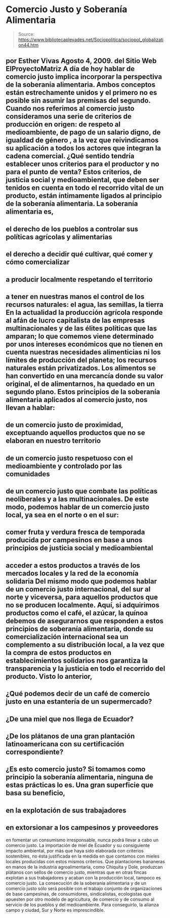 # Comercio Justo y Soberanía Alimentaria

> Source: https://www.bibliotecapleyades.net/Sociopolitica/sociopol_globalization44.htm

por Esther Vivas
Agosto 4, 2009.
del Sitio Web
ElProyectoMatriz
A día de hoy hablar de comercio justo implica incorporar la perspectiva de
la soberanía alimentaria. Ambos conceptos están estrechamente unidos y el
primero no es posible sin asumir las premisas del segundo.
Cuando nos referimos al comercio justo consideramos una serie de criterios
de producción en origen: de respeto al medioambiente, de pago de un salario
digno, de igualdad de género
, a la vez que reivindicamos su aplicación a
todos los actores que integran la cadena comercial.
¿Qué sentido tendría
establecer unos criterios para el productor y no para el punto de venta?
Estos criterios, de justicia social y medioambiental, que deben ser tenidos
en cuenta en todo el recorrido vital de un producto, están íntimamente
ligados al principio de la soberanía alimentaria.
La soberanía alimentaria es,
-
el derecho de los pueblos a controlar sus
políticas agrícolas y alimentarias
-
el derecho a decidir qué cultivar, qué
comer y cómo comercializar
-
a producir localmente respetando el territorio
-
a tener en nuestras manos el control de los recursos naturales: el agua, las
semillas, la tierra
En la actualidad la producción agrícola responde al afán de lucro
capitalista de las empresas multinacionales y de
las élites políticas que
las amparan; lo que comemos viene determinado por unos intereses económicos
que no tienen en cuenta nuestras necesidades alimenticias ni los límites de
producción del planeta; los recursos naturales están privatizados.
Los
alimentos se han convertido en una mercancía donde su valor original, el de
alimentarnos, ha quedado en un segundo plano.
Estos principios de la soberanía alimentaria aplicados al comercio justo,
nos llevan a hablar:
-
de un comercio justo de proximidad, exceptuando aquellos
productos que no se elaboran en nuestro territorio
-
de un comercio justo
respetuoso con el medioambiente y controlado por las comunidades
-
de un
comercio justo que combate las políticas neoliberales y a las
multinacionales.
De este modo, podemos hablar de un comercio justo local, ya sea en el norte
o en el sur:
-
comer fruta y verdura fresca de temporada producida por
campesinos en base a unos principios de justicia social y medioambiental
-
acceder a estos productos a través de los mercados locales y la red de la
economía solidaria
Del mismo modo que podemos hablar de un comercio justo
internacional, del sur al norte y viceversa, para aquellos productos que no
se producen localmente.
Aquí, si adquirimos productos como el café, el azúcar, la quínoa
debemos de
asegurarnos que responden a estos principios de soberanía alimentaria, donde
su comercialización internacional sea un complemento a su distribución
local, a la vez que la compra de estos productos en establecimientos
solidarios nos garantiza la transparencia y la justicia en todo el recorrido
del producto.
Visto lo anterior,
-
¿Qué podemos decir de un café de comercio justo en una
estantería de un supermercado?
-
¿De una miel que nos llega de Ecuador?
-
¿De
los plátanos de una gran plantación latinoamericana con su certificación
correspondiente?
-
¿Es esto comercio justo?
Si tomamos como principio la
soberanía alimentaria, ninguna de estas prácticas lo es.
Una gran superficie que basa su beneficio,
-
en la explotación de sus
trabajadores
-
en extorsionar a los campesinos y proveedores
-
en fomentar un
consumismo irresponsable,
nunca podrá llevar a cabo un comercio justo.
La importación de miel de Ecuador y su consiguiente impacto ambiental, por
más que haya sido elaborada con criterios sostenibles, no ésta justificada
en la medida en que contamos con mieles locales producidas con estos mismos
criterios.
Que plantaciones bananeras en manos de la industria
agroalimentaria, como
Chiquita y
Dole, produzcan plátanos con sellos de
comercio justo, mientras que en otras fincas explotan a sus trabajadores y
acaban con la producción local, tampoco es comercio justo.
La consecución de la soberanía alimentaria y de un comercio justo sólo será
posible con el trabajo conjunto de organizaciones de base campesinas, de
consumidores, sindicalistas, ecologistas
que apuesten por otro modelo de
agricultura, de comercio y de consumo al servicio de los pueblos y del
medioambiente.
Para conseguirlo, la alianza campo y ciudad, Sur y Norte es
imprescindible.
